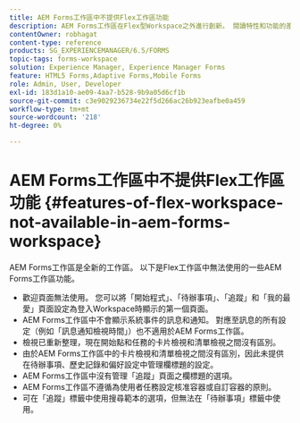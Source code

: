 ```yaml
---
title: AEM Forms工作區中不提供Flex工作區功能
description: AEM Forms工作區在Flex型Workspace之外進行創新。 閱讀特性和功能的差異。
contentOwner: robhagat
content-type: reference
products: SG_EXPERIENCEMANAGER/6.5/FORMS
topic-tags: forms-workspace
solution: Experience Manager, Experience Manager Forms
feature: HTML5 Forms,Adaptive Forms,Mobile Forms
role: Admin, User, Developer
exl-id: 183d1a10-ae09-4aa7-b528-9b9a05d6cf1b
source-git-commit: c3e9029236734e22f5d266ac26b923eafbe0a459
workflow-type: tm+mt
source-wordcount: '218'
ht-degree: 0%

---
```


# AEM Forms工作區中不提供Flex工作區功能 {#features-of-flex-workspace-not-available-in-aem-forms-workspace}

AEM Forms工作區是全新的工作區。 以下是Flex工作區中無法使用的一些AEM Forms工作區功能。

* 歡迎頁面無法使用。 您可以將「開始程式」、「待辦事項」、「追蹤」和「我的最愛」頁面設定為登入Workspace時顯示的第一個頁面。
* AEM Forms工作區中不會顯示系統事件的訊息和通知。 對應至訊息的所有設定（例如「訊息通知檢視時間」）也不適用於AEM Forms工作區。
* 檢視已重新整理，現在開始點和任務的卡片檢視和清單檢視之間沒有區別。
* 由於AEM Forms工作區中的卡片檢視和清單檢視之間沒有區別，因此未提供在待辦事項、歷史記錄和偏好設定中管理欄標題的設定。
* AEM Forms工作區中沒有管理「追蹤」頁面之欄標題的選項。
* AEM Forms工作區不遵循為使用者任務設定核准容器或自訂容器的原則。
* 可在「追蹤」標籤中使用搜尋範本的選項，但無法在「待辦事項」標籤中使用。
